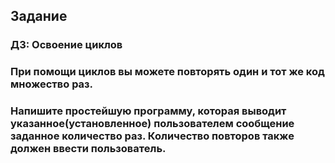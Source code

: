 ## Задание
### ДЗ: Освоение циклов
### При помощи циклов вы можете повторять один и тот же код множество раз.
### Напишите простейшую программу, которая выводит указанное(установленное) пользователем сообщение заданное количество раз. Количество повторов также должен ввести пользователь.